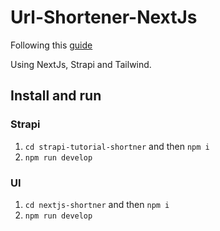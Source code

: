 # Url-Shortener-NextJs

Following this [guide](https://strapi.medium.com/create-a-url-shortener-using-nextjs-tailwind-css-and-strapi-f25cdaf7a2d5)

Using NextJs, Strapi and Tailwind.

## Install and run

### Strapi

1. `cd strapi-tutorial-shortner` and then `npm i`
2. `npm run develop`

### UI

1. `cd nextjs-shortner` and then `npm i`
2. `npm run develop`
